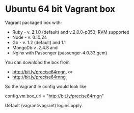 Ubuntu 64 bit Vagrant box 
=========================

Vagrant packaged box with:

* Ruby - v. 2.1.0 (default) and v.2.0.0-p353, RVM supported
* Node - v. 0.10.24
* Go - v. 1.2 (default) and 1.1
* MongoDb v .2.4.8 and
* Nginx with Passenger (passenger-4.0.33.gem)

You can download the box from

* http://bit.ly/precise64rngn, or
* http://bit.ly/precise64rnng

So the Vagrantfile config would look like

config.vm.box_url = "http://bit.ly/precise64rngn"

Default (vagrant:vagrant) logins apply.